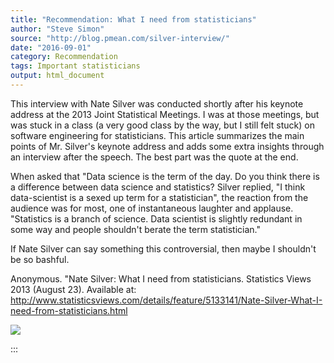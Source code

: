 ```yaml
---
title: "Recommendation: What I need from statisticians"
author: "Steve Simon"
source: "http://blog.pmean.com/silver-interview/"
date: "2016-09-01"
category: Recommendation
tags: Important statisticians
output: html_document
---
```


This interview with Nate Silver was conducted shortly after his keynote
address at the 2013 Joint Statistical Meetings. I was at those meetings,
but was stuck in a class (a very good class by the way, but I still felt
stuck) on software engineering for statisticians. This article
summarizes the main points of Mr. Silver's keynote address and adds some
extra insights through an interview after the speech. The best part was
the quote at the end.

When asked that "Data science is the term of the day. Do you think there
is a difference between data science and statistics? Silver replied, "I
think data-scientist is a sexed up term for a statistician", the
reaction from the audience was for most, one of instantaneous laughter
and applause. "Statistics is a branch of science. Data scientist is
slightly redundant in some way and people shouldn't berate the term
statistician."

If Nate Silver can say something this controversial, then maybe I
shouldn't be so bashful.

<!---More--->

Anonymous. "Nate Silver: What I need from statisticians. Statistics
Views 2013 (August 23). Available at:
<http://www.statisticsviews.com/details/feature/5133141/Nate-Silver-What-I-need-from-statisticians.html>

![](../../images/silver-interview01.png)


:::

